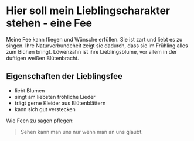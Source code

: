 # Hier soll mein Lieblingscharakter stehen - eine Fee

Meine Fee kann fliegen und Wünsche erfüllen. Sie ist zart und liebt es zu singen.
Ihre Naturverbundeheit zeigt sie dadurch, dass sie im Frühling alles zum Blühen bringt.
Löwenzahn ist ihre Lieblingsblume, vor allem in der duftigen weißen Blütenbracht.

## Eigenschaften der Lieblingsfee
* liebt Blumen
* singt am liebsten fröhliche Lieder
* trägt gerne Kleider aus Blütenblättern
* kann sich gut verstecken

Wie Feen zu sagen pflegen:
> Sehen kann man uns nur
> wenn man an uns glaubt.